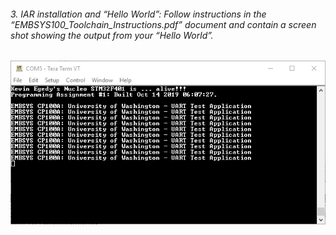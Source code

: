 ###### 3. IAR installation and “Hello World”: Follow instructions in the “EMBSYS100_Toolchain_Instructions.pdf” document and contain a screen shot showing the output from your “Hello World”.

![Hello World](HelloWorld/screencapture/TeraTerm.PNG)
